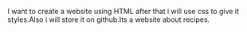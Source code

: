 I want to create a website using HTML after that i will use css to give it styles.Also i will store it on github.Its a website about recipes.
